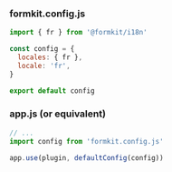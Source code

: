 ### formkit.config.js
```js
import { fr } from '@formkit/i18n'

const config = {
  locales: { fr },
  locale: 'fr',
}

export default config
```

### app.js (or equivalent)
```js
// ...
import config from 'formkit.config.js'

app.use(plugin, defaultConfig(config))
```
